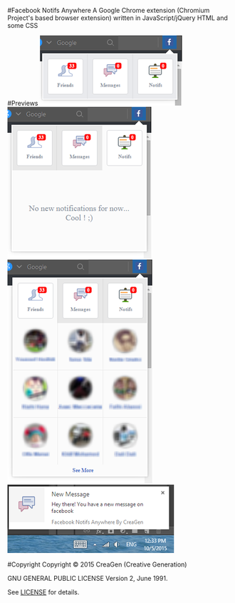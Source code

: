 #Facebook Notifs Anywhere
A Google Chrome extension (Chromium Project's based browser extension)
written in JavaScript/jQuery HTML and some CSS

#Previews
<img src="https://github.com/MedHossam/Facebook-Notifs-Anywhere/blob/master/preview/001.png"/>
<img src="https://github.com/MedHossam/Facebook-Notifs-Anywhere/blob/master/preview/002.png"/>
<img src="https://github.com/MedHossam/Facebook-Notifs-Anywhere/blob/master/preview/003.png"/>
<img src="https://github.com/MedHossam/Facebook-Notifs-Anywhere/blob/master/preview/004.png"/>

#Copyright
Copyright © 2015 CreaGen (Creative Generation)

GNU GENERAL PUBLIC LICENSE Version 2, June 1991.

See <a href="https://github.com/MedHossam/Facebook-Notifs-Anywhere/blob/master/LICENSE">LICENSE</a> for details.